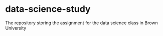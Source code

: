 # data-science-study
The repository storing the assignment for the data science class in Brown University
